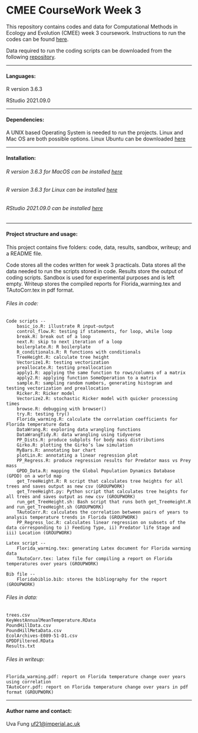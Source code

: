 # CMEE CourseWork Week 3

This repository contains codes and data for Computational Methods in Ecology and Evolution (CMEE) week 3 coursework.
Instructions to run the codes can be found [here](https://mhasoba.github.io/TheMulQuaBio/intro.html).

Data required to run the coding scripts can be downloaded from the following [repository](https://github.com/mhasoba/TheMulQuaBio).

***

#### Languages:
R version 3.6.3

RStudio 2021.09.0

***********
#### Dependencies:
A UNIX based Operating System is needed to run the projects. Linux and Mac OS are both possible options. Linux Ubuntu can be downloaded [here](https://ubuntu.com/)


******************
#### Installation:

###### R version 3.6.3 for MacOS can be installed [here](https://cran.r-project.org/bin/macosx/)
###### R version 3.6.3 for Linux can be installed [here](https://cran.r-project.org/)
###### RStudio 2021.09.0 can be installed [here](https://www.rstudio.com/products/rstudio/download/)

***********

#### Project structure and usage:
This project contains five folders: code, data, results, sandbox, writeup; and a README file.

Code stores all the codes written for week 3 practicals. Data stores all the data needed to run the scripts stored in code. Results store the output of coding scripts. Sandbox is used for experimental purposes and is left empty. Writeup stores the compiled reports for Florida_warming.tex and TAutoCorr.tex in pdf format.

###### Files in code:

    Code scripts --
        basic_io.R: illustrate R input-output
        control_flow.R: testing if statements, for loop, while loop
        break.R: break out of a loop
        next.R: skip to next iteration of a loop
        boilerplate.R: R boilerplate
        R_conditionals.R: R functions with conditionals
        TreeHeight.R: calculate tree height
        Vectorize1.R: testing vectorization
        preallocate.R: testing preallocation
        apply1.R: applying the same function to rows/columns of a matrix
        apply2.R: applying function SomeOperation to a matrix
        sample.R: sampling random numbers, generating histogram and testing vectorization and preallocation
        Ricker.R: Ricker model
        Vectorize2.R: stochastic Ricker model with quicker processing times
        browse.R: debugging with browser()
        try.R: testing try()
        Florida_warming.R: calculate the correlation coefficients for Florida temperature data
        DataWrang.R: exploring data wrangling functions
        DataWrangTidy.R: data wrangling using tidyverse
        PP_Dists.R: produce subplots for body mass distributions
        Girko.R: plotting the Girko’s law simulation
        MyBars.R: annotating bar chart
        plotLin.R: annotating a linear regression plot
        PP_Regress.R: produce regression results for Predator mass vs Prey mass
        GPDD_Data.R: mapping the Global Population Dynamics Database (GPDD) on a world map
        get_TreeHeight.R: R script that calculates tree heights for all trees and saves output as new csv (GROUPWORK)
        get_TreeHeight.py: Python script that calculates tree heights for all trees and saves output as new csv (GROUPWORK)
        run_get_TreeHeight.sh: Bash script that runs both get_TreeHeight.R and run_get_TreeHeight.sh (GROUPWORK)
        TAutoCorr.R: calculates the correlation between pairs of years to analysis temperature trends in Florida (GROUPWORK)
        PP_Regress_loc.R: calculates linear regression on subsets of the data corresponding to i) Feeding Type, ii) Predator life Stage and iii) Location (GROUPWORK)

    Latex script --
        Florida_warming.tex: generating Latex document for Florida warming data
        TAutoCorr.tex: latex file for compiling a report on Florida temperatures over years (GROUPWORK)

    Bib file --
        Floridabiblio.bib: stores the bibliography for the report (GROUPWORK)


###### Files in data:
    trees.csv
    KeyWestAnnualMeanTemperature.RData
    PoundHillData.csv
    PoundHillMetaData.csv
    EcolArchives-E089-51-D1.csv
    GPDDFiltered.RData
    Results.txt

###### Files in writeup:
    Florida_warming.pdf: report on Florida temperature change over years using correlation 
    TAutoCorr.pdf: report on Florida temperature change over years in pdf format (GROUPWORK)

*****************
#### Author name and contact:
Uva Fung uf21@imperial.ac.uk
